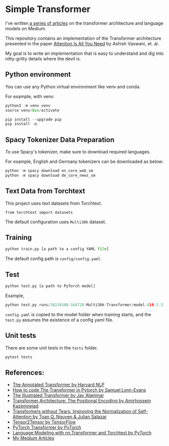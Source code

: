 # Simple Transformer

I've written [a series of articles](https://naokishibuya.medium.com/list/language-models-454204ed1217) on the transformer architecture and language models on Medium.

This repository contains an implementation of the Transformer architecture presented in the paper [Attention Is All You Need](https://arxiv.org/abs/1706.03762) by Ashish Vaswani, et. al.

My goal is to write an implementation that is easy to understand and dig into nitty-gritty details where the devil is.

## Python environment

You can use any Python virtual environment like venv and conda.

For example, with venv:

```python
python3 -m venv venv
source venv/bin/activate

pip install --upgrade pip
pip install -e.
```

## Spacy Tokenizer Data Preparation

To use Spacy's tokenizer, make sure to download required languages.

For example, English and Germany tokenizers can be downloaded as below:

```python
python -m spacy download en_core_web_sm
python -m spacy download de_core_news_sm
```

## Text Data from Torchtext

This project uses text datasets from Torchtext.  

```
from torchtext import datasets
```

The default configuration uses `Multi30k` dataset.

## Training

```python
python train.py [a path to a config YAML file]
```

The default config path is `config/config.yaml`.

## Test

```python
python test.py [a path to PyTorch model]
```

Example,

```python
python test.py runs/20220108-164720-Multi30k-Transformer/model-010-2.3343.pt
```

`config.yaml` is copied to the model folder when training starts, and the `test.py` assumes the existence of a config yaml file.

## Unit tests

There are some unit tests in the `tests` folder.

```python
pytest tests
```

## References:

- [The Annotated Transformer by Harvard NLP](http://nlp.seas.harvard.edu/2018/04/03/attention.html#optimizer)
- [How to code The Transformer in Pytorch by Samuel Lynn-Evans](https://towardsdatascience.com/how-to-code-the-transformer-in-pytorch-24db27c8f9ec)
- [The Illustrated Transformer by Jay Alammar](http://jalammar.github.io/illustrated-transformer/)
- [Transformer Architecture: The Positional Encoding by Amirhossein Kazemnejad](https://kazemnejad.com/blog/transformer_architecture_positional_encoding/)
- [Transformers without Tears: Improving the Normalization of Self-Attention by Toan Q. Nguyen & Julian Salazar](https://tnq177.github.io/data/transformers_without_tears.pdf)
- [Tensor2Tensor by TensorFlow](https://github.com/tensorflow/tensor2tensor)
- [PyTorch Transformer by PyTorch](https://pytorch.org/docs/stable/generated/torch.nn.Transformer.html)
- [Language Modeling with nn.Transformer and Torchtext by PyTorch](https://pytorch.org/tutorials/beginner/transformer_tutorial.html)
- [My Medium Articles](https://naokishibuya.medium.com/list/language-models-454204ed1217)
